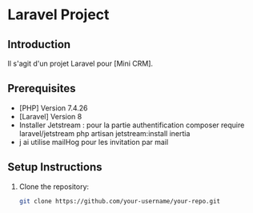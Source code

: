 # Laravel Project

## Introduction
Il s'agit d'un projet Laravel pour [Mini CRM].

## Prerequisites
- [PHP] Version 7.4.26
- [Laravel] Version 8
- Installer Jetstream : pour la partie authentification 
composer require laravel/jetstream
php artisan jetstream:install inertia
- j ai utilise mailHog pour les invitation par mail


## Setup Instructions
1. Clone the repository:
   ```bash
   git clone https://github.com/your-username/your-repo.git

